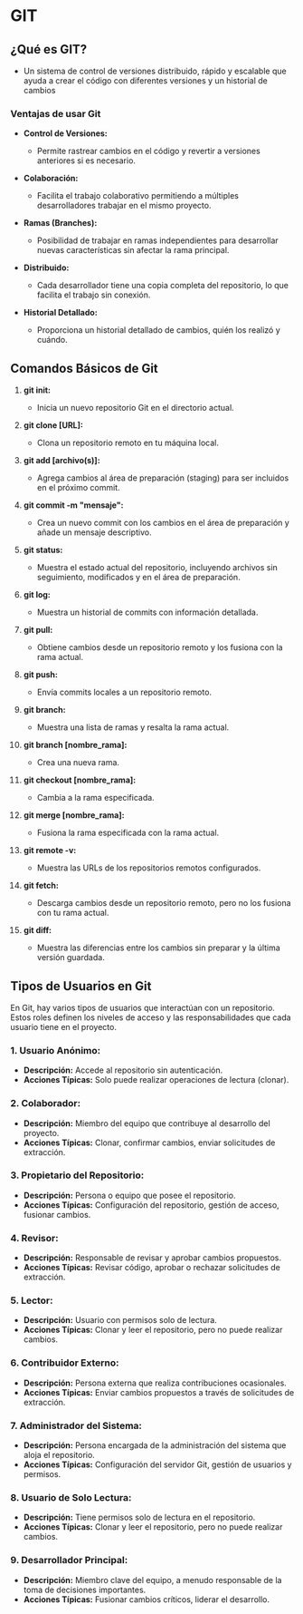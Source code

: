 # GIT

## ¿Qué es GIT?
- Un sistema de control de versiones distribuido, rápido y escalable que ayuda a crear el código con diferentes versiones y un historial de cambios

### Ventajas de usar Git

- **Control de Versiones:**
  - Permite rastrear cambios en el código y revertir a versiones anteriores si es necesario.

- **Colaboración:**
  - Facilita el trabajo colaborativo permitiendo a múltiples desarrolladores trabajar en el mismo proyecto.

- **Ramas (Branches):**
  - Posibilidad de trabajar en ramas independientes para desarrollar nuevas características sin afectar la rama principal.

- **Distribuido:**
  - Cada desarrollador tiene una copia completa del repositorio, lo que facilita el trabajo sin conexión.

- **Historial Detallado:**
  - Proporciona un historial detallado de cambios, quién los realizó y cuándo.

## Comandos Básicos de Git

1. **git init:**
   - Inicia un nuevo repositorio Git en el directorio actual.

2. **git clone [URL]:**
   - Clona un repositorio remoto en tu máquina local.

3. **git add [archivo(s)]:**
   - Agrega cambios al área de preparación (staging) para ser incluidos en el próximo commit.

4. **git commit -m "mensaje":**
   - Crea un nuevo commit con los cambios en el área de preparación y añade un mensaje descriptivo.

5. **git status:**
   - Muestra el estado actual del repositorio, incluyendo archivos sin seguimiento, modificados y en el área de preparación.

6. **git log:**
   - Muestra un historial de commits con información detallada.

7. **git pull:**
   - Obtiene cambios desde un repositorio remoto y los fusiona con la rama actual.

8. **git push:**
   - Envía commits locales a un repositorio remoto.

9. **git branch:**
   - Muestra una lista de ramas y resalta la rama actual.

10. **git branch [nombre_rama]:**
    - Crea una nueva rama.

11. **git checkout [nombre_rama]:**
    - Cambia a la rama especificada.

12. **git merge [nombre_rama]:**
    - Fusiona la rama especificada con la rama actual.

13. **git remote -v:**
    - Muestra las URLs de los repositorios remotos configurados.

14. **git fetch:**
    - Descarga cambios desde un repositorio remoto, pero no los fusiona con tu rama actual.

15. **git diff:**
    - Muestra las diferencias entre los cambios sin preparar y la última versión guardada.

## Tipos de Usuarios en Git

En Git, hay varios tipos de usuarios que interactúan con un repositorio. Estos roles definen los niveles de acceso y las responsabilidades que cada usuario tiene en el proyecto.

### 1. Usuario Anónimo:
- **Descripción:** Accede al repositorio sin autenticación.
- **Acciones Típicas:** Solo puede realizar operaciones de lectura (clonar).

### 2. Colaborador:
- **Descripción:** Miembro del equipo que contribuye al desarrollo del proyecto.
- **Acciones Típicas:** Clonar, confirmar cambios, enviar solicitudes de extracción.

### 3. Propietario del Repositorio:
- **Descripción:** Persona o equipo que posee el repositorio.
- **Acciones Típicas:** Configuración del repositorio, gestión de acceso, fusionar cambios.

### 4. Revisor:
- **Descripción:** Responsable de revisar y aprobar cambios propuestos.
- **Acciones Típicas:** Revisar código, aprobar o rechazar solicitudes de extracción.

### 5. Lector:
- **Descripción:** Usuario con permisos solo de lectura.
- **Acciones Típicas:** Clonar y leer el repositorio, pero no puede realizar cambios.

### 6. Contribuidor Externo:
- **Descripción:** Persona externa que realiza contribuciones ocasionales.
- **Acciones Típicas:** Enviar cambios propuestos a través de solicitudes de extracción.

### 7. Administrador del Sistema:
- **Descripción:** Persona encargada de la administración del sistema que aloja el repositorio.
- **Acciones Típicas:** Configuración del servidor Git, gestión de usuarios y permisos.

### 8. Usuario de Solo Lectura:
- **Descripción:** Tiene permisos solo de lectura en el repositorio.
- **Acciones Típicas:** Clonar y leer el repositorio, pero no puede realizar cambios.

### 9. Desarrollador Principal:
- **Descripción:** Miembro clave del equipo, a menudo responsable de la toma de decisiones importantes.
- **Acciones Típicas:** Fusionar cambios críticos, liderar el desarrollo.

